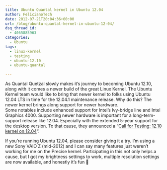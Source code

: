 ```yaml
---
title: Ubuntu Quantal kernel in Ubuntu 12.04
author: FelicianoTech
date: 2012-07-21T20:04:36+00:00
url: /blog/ubuntu-quantal-kernel-in-ubuntu-12-04/
dsq_thread_id:
  - 4065885963
categories:
  - Ubuntu
tags:
  - linux-kernel
  - testing
  - ubuntu-12.10
  - ubuntu-quantal

---
```

As Quantal Quetzal slowly makes it&#8217;s journey to becoming Ubuntu 12.10, along with it comes a newer build of the great Linux Kernel. The Ubuntu Kernel team would like to bring that newer kernel to folks using Ubuntu 12.04 LTS in time for the 12.04.1 maintenance release. Why do this? The newer kernel brings along support for newer hardware. Some notables include enhanced support for Intel&#8217;s Ivy-bridge line and Intel Graphics 4000. Supporting newer hardware is important for a long-term-support release like 12.04. Especially with the extended 5-year support for the desktop version. To that cause, they announced a &#8220;<a title="See The Blog Post" href="http://www.theorangenotebook.com/2012/07/call-for-testing-1210-kernel-on-1204.html" target="_blank" data-proofer-ignore>Call for Testing: 12.10 kernel on 12.04</a>&#8220;.

If you&#8217;re running Ubuntu 12.04, please consider giving it a try. I&#8217;m using a new Sony VAIO Z (mid-2012) and I can say many features just weren&#8217;t working for me on the Precise kernel. Participating in this not only helps a cause, but I got my brightness settings to work, multiple resolution settings are now available, and honestly it&#8217;s fun 🙂
